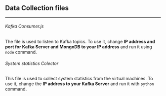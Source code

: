 ## **Data Collection files**


-----


###### Kafka Consumer.js
The file is used to listen to Kafka topics.
To use it, change **IP address and port for Kafka Server and MongoDB to your IP address** and run it using `node` command. 

###### System statistics Colector

This file is used to collect system statistics from the virtual machines. To use it, change the **IP address to your Kafka Server** and run it with `python` command.